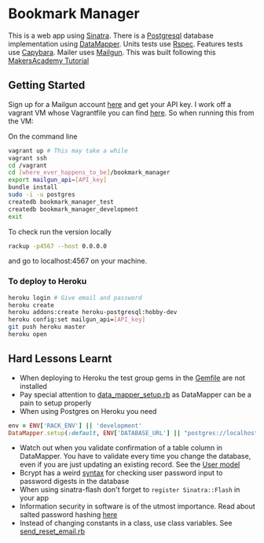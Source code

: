 # Bookmark Manager

This is a web app using [Sinatra](http://www.sinatrarb.com/). There is a [Postgresql](http://www.postgresql.org/) database implementation using [DataMapper](http://datamapper.org/). Units tests use [Rspec](http://rspec.info/). Features tests use [Capybara](http://jnicklas.github.io/capybara/). Mailer uses [Mailgun](https://mailgun.com). This was built following this [MakersAcademy Tutorial](https://github.com/makersacademy/course/tree/master/bookmark_manager)

## Getting Started

Sign up for a Mailgun account [here](https://mailgun.com) and get your API key. I work off a vagrant VM whose Vagrantfile you can find [here](https://github.com/DataMinerUK/MakersAcademy-VM). So when running this from the VM:

On the command line
```bash
vagrant up # This may take a while
vagrant ssh
cd /vagrant
cd [where_ever_happens_to_be]/bookmark_manager
export mailgun_api=[API_key]
bundle install
sudo -i -u postgres
createdb bookmark_manager_test
createdb bookmark_manager_development
exit
```
To check run the version locally
```bash
rackup -p4567 --host 0.0.0.0
```
and go to localhost:4567 on your machine.

### To deploy to Heroku

```bash
heroku login # Give email and password
heroku create
heroku addons:create heroku-postgresql:hobby-dev
heroku config:set mailgun_api=[API_key]
git push heroku master
heroku open
```

## Hard Lessons Learnt

* When deploying to Heroku the test group gems in the [Gemfile](https://github.com/DataMinerUK/bookmark_manager/blob/master/Gemfile) are not installed
* Pay special attention to  [data_mapper_setup.rb](https://github.com/DataMinerUK/bookmark_manager/blob/master/app/data_mapper_setup.rb) as DataMapper can be a pain to setup properly
* When using Postgres on Heroku you need
```ruby
env = ENV['RACK_ENV'] || 'development'
DataMapper.setup(:default, ENV['DATABASE_URL'] || "postgres://localhost/bookmark_manager_#{env}")
```
* Watch out when you validate confirmation of a table column in DataMapper. You have to validate every time you change the database, even if you are just updating an existing record. See the [User model](https://github.com/DataMinerUK/bookmark_manager/blob/master/app/models/user.rb#L21)
* Bcrypt has a weird [syntax](https://github.com/DataMinerUK/bookmark_manager/blob/master/app/models/user.rb#L28) for checking user password input to password digests in the database
* When using sinatra-flash don't forget to `register Sinatra::Flash` in your app
* Information security in software is of the utmost importance. Read about salted password hashing [here](https://crackstation.net/hashing-security.htm)
* Instead of changing constants in a class, use class variables. See [send_reset_email.rb](https://github.com/DataMinerUK/bookmark_manager/blob/master/lib/send_reset_email.rb#L5-L12)
